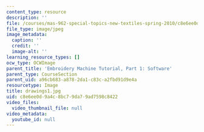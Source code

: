 ```yaml
---
content_type: resource
description: ''
file: /courses/mas-962-special-topics-new-textiles-spring-2010/c8e6ee0d9a4c8bc79da79ad7598c8422_drawings1.jpg
file_type: image/jpeg
image_metadata:
  caption: ''
  credit: ''
  image-alt: ''
learning_resource_types: []
ocw_type: OCWImage
parent_title: 'Embroidery Machine Tutorial, Part 1: Software'
parent_type: CourseSection
parent_uid: a96cb683-a878-2da1-c83c-a2fbd91d9e4a
resourcetype: Image
title: drawings1.jpg
uid: c8e6ee0d-9a4c-8bc7-9da7-9ad7598c8422
video_files:
  video_thumbnail_file: null
video_metadata:
  youtube_id: null
---
```

